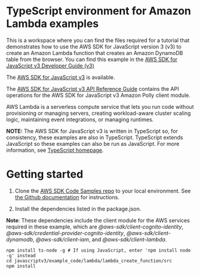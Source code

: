 # TypeScript environment for Amazon Lambda examples
This is a workspace where you can find the files required for a tutorial that demonstrates how to use the 
AWS SDK for JavaScript version 3 (v3) to create an Amazon Lambda function that creates an Amazon DynamoDB 
table from the browser. You can find this example in the [AWS SDK for JavaScript v3 Developer Guide (v3)](https://docs.aws.amazon.com/sdk-for-javascript/v3/developer-guide/lambda-create-table-provision-resources.html) 

The [AWS SDK for JavaScript v3](https://github.com/aws/aws-sdk-js-v3) is available. 

The [AWS SDK for JavaScript v3 API Reference Guide](https://docs.aws.amazon.com/AWSJavaScriptSDK/v3/latest/clients/client-lambda/index.html) contains the API operations for the AWS SDK for JavaScript v3 Amazon Polly client module.

AWS Lambda is a serverless compute service that lets you run code without provisioning or managing servers, 
creating workload-aware cluster scaling logic, maintaining event integrations, or managing runtimes. 
 
**NOTE:** The AWS SDK for JavaScript v3 is written in TypeScript so, for consistency, these examples are also 
in TypeScript. TypeScript extends JavaScript so these examples can also be run as JavaScript. 
For more information, see [TypeScript homepage](https://www.typescriptlang.org/).

# Getting started

1. Clone the [AWS SDK Code Samples repo](https://github.com/awsdocs/aws-doc-sdk-examples) to your local environment. See [the Github documentation](https://docs.github.com/en/github/creating-cloning-and-archiving-repositories/cloning-a-repository) for instructions.

2. Install the dependencies listed in the package.json.

**Note**: These dependencies include the client module for the AWS services required in these example, 
which are *@aws-sdk/client-cognito-identity*, *@aws-sdk/credential-provider-cognito-identity*, *@aws-sdk/client-dynamodb*, 
*@aws-sdk/client-iam*, and *@aws-sdk/client-lambda*.


```
npm install ts-node -g # If using JavaScript, enter 'npm install node -g' instead
cd javascriptv3/example_code/lambda/lambda_create_function/src
npm install
```



